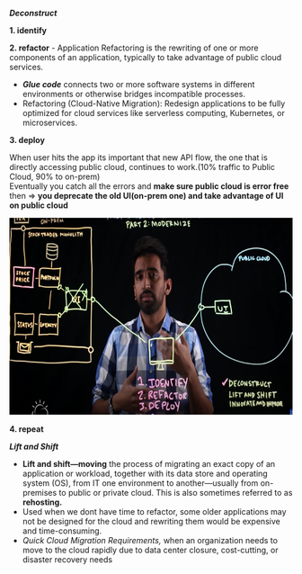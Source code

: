 ***Deconstruct***  

**1. identify**

**2. refactor** - Application Refactoring is the rewriting of one or more components of an application, typically to take advantage of public cloud services.   
- ***Glue code*** connects two or more software systems in different environments or otherwise bridges incompatible processes.
- Refactoring (Cloud-Native Migration): Redesign applications to be fully optimized for cloud services like serverless computing, Kubernetes, or microservices.

**3. deploy**

When user hits the app its important that new API flow, the one that is directly accessing public cloud, continues to work.(10% traffic to Public Cloud, 90% to on-prem)  
Eventually you catch all the errors and **make sure public cloud is error free** then => **you deprecate the old UI(on-prem one) and take advantage of UI on public cloud**

  
<img src="../Images/Screenshot%202025-02-17%20155109.png" height = 350>

**4. repeat**  

***Lift and Shift***

- **Lift and shift—moving** the process of migrating an exact copy of an application or workload, together with its data store and operating system (OS), from IT one environment to another—usually from on-premises to public or private cloud.
This is also sometimes referred to as **rehosting.**
- Used when we dont have time to refactor, some older applications may not be designed for the cloud and rewriting them would be expensive and time-consuming.
- *Quick Cloud Migration Requirements,* when an organization needs to move to the cloud rapidly due to data center closure, cost-cutting, or disaster recovery needs
